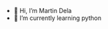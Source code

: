 - 👋 Hi, I’m Martin Dela
- 🌱 I’m currently learning python



<!---
Dela7dev/Dela7dev is a ✨ special ✨ repository because its `README.md` (this file) appears on your GitHub profile.
You can click the Preview link to take a look at your changes.
--->
